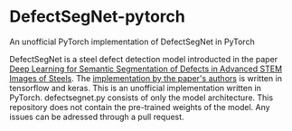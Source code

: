 # DefectSegNet-pytorch
An unofficial PyTorch implementation of DefectSegNet in PyTorch

DefectSegNet is a steel defect detection model introducted in the paper [Deep Learning for Semantic Segmentation of Defects in Advanced STEM Images of Steels](https://www.nature.com/articles/s41598-019-49105-0). The [implementation by the paper's authors](https://github.com/rajatsainju/DefectSegNet) is written in tensorflow and keras. This is an unofficial implementation written in PyTorch. defectsegnet.py consists of only the model architecture. This repository does not contain the pre-trained weights of the model. Any issues can be adressed through a pull request.
